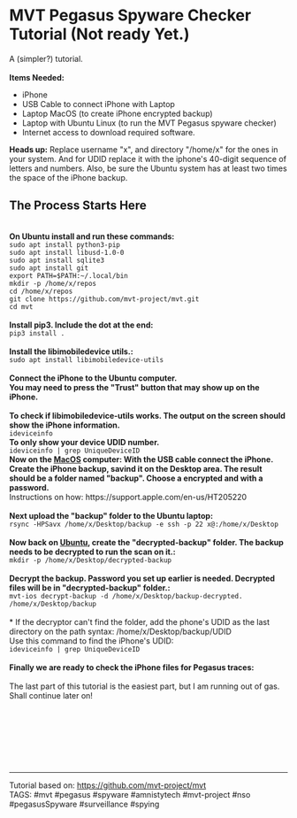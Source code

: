 # MVT Pegasus Spyware Checker Tutorial (Not ready Yet.)
A (simpler?) tutorial.
<br>
<br>
<b>Items Needed:</b>
* iPhone 
* USB Cable to connect iPhone with Laptop
* Laptop MacOS (to create iPhone encrypted backup)
* Laptop with Ubuntu Linux (to run the MVT Pegasus spyware checker)
* Internet access to download required software.

<b>Heads up:</b> Replace username "x", and directory "/home/x" for the ones in your system. And for UDID replace it with the iphone's 40-digit sequence of letters and numbers. Also, be sure the Ubuntu system has at least two times the space of the iPhone backup.</b>

## The Process Starts Here
<br>
<b>On Ubuntu install and run these commands:</b><br>
<code>sudo apt install python3-pip</code><br>
<code>sudo apt install libusd-1.0-0</code><br>
<code>sudo apt install sqlite3</code><br>
<code>sudo apt install git</code><br>
<code>export PATH=$PATH:~/.local/bin</code><br>
<code>mkdir -p /home/x/repos</code><br>
<code>cd /home/x/repos</code><br>
<code>git clone https://github.com/mvt-project/mvt.git</code><br>
<code>cd mvt</code><br>
<br>
<b>Install pip3. Include the dot at the end:</b><br>
<code>pip3 install .</code><br>
<br>
<b>Install the libimobiledevice utils.:</b><br>
<code>sudo apt install libimobiledevice-utils</code><br>
<br>
<b>Connect the iPhone to the Ubuntu computer.</b><br>
<b>You may need to press the "Trust" button that may show up on the iPhone.</b><br>
<br>
<b>To check if libimobiledevice-utils works. The output on the screen should show the iPhone information.</b><br>
<code>ideviceinfo</code><br>
<b>To only show your device UDID number.</b><br>
<code>ideviceinfo | grep UniqueDeviceID</code>
<br>
<b>Now on the <u>MacOS</u> computer: With the USB cable connect the iPhone. Create the iPhone backup, savind it on the Desktop area. The result should be a folder named "backup". Choose a encrypted and with a password.</b><br>
Instructions on how: https://support.apple.com/en-us/HT205220<br>
<br>
<b>Next upload the "backup" folder to the Ubuntu laptop:</b><br>
<code>rsync -HPSavx /home/x/Desktop/backup -e ssh -p 22 x@<RemoteHostIP>:/home/x/Desktop </code><br>
<br>
<b>Now back on <u>Ubuntu</u>, create the "decrypted-backup" folder. The backup needs to be decrypted to run the scan on it.:</b><br>
<code>mkdir -p /home/x/Desktop/decrypted-backup </code><br>
<br>  
<b>Decrypt the backup. Password you set up earlier is needed. Decrypted files will be in "decrypted-backup" folder.:</b><br>
<code>mvt-ios decrypt-backup -d /home/x/Desktop/backup-decrypted. /home/x/Desktop/backup</code><br>
<br>
* If the decryptor can't find the folder, add the phone's UDID as the last directory on the path syntax: /home/x/Desktop/backup/UDID <br>
Use this command to find the iPhone's UDID:<br>
<code>ideviceinfo | grep UniqueDeviceID</code><br>
<br>
<b>Finally we are ready to check the iPhone files for Pegasus traces:</b><br>
<br>
The last part of this tutorial is the easiest part, but I am running out of gas. Shall continue later on!

<br><br><br><br><br><br>









---------------------------------------------------------------------------------------
Tutorial based on: https://github.com/mvt-project/mvt <br>
TAGS: #mvt #pegasus #spyware #amnistytech #mvt-project #nso #pegasusSpyware #surveillance #spying<br>
<br>
